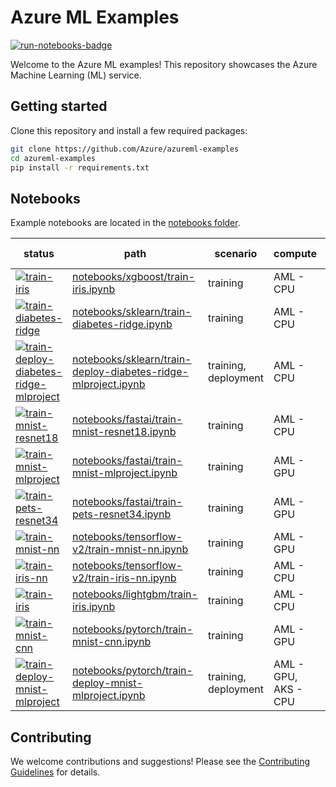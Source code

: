 # Azure ML Examples

[![run-notebooks-badge](https://github.com/Azure/azureml-examples/workflows/run-notebooks/badge.svg)](https://github.com/Azure/azureml-examples/actions?query=workflow%3Arun-notebooks)

Welcome to the Azure ML examples! This repository showcases the Azure Machine Learning (ML) service.

## Getting started

Clone this repository and install a few required packages:

```sh
git clone https://github.com/Azure/azureml-examples
cd azureml-examples
pip install -r requirements.txt
```

## Notebooks

Example notebooks are located in the [notebooks folder](notebooks).

status|path|scenario|compute|framework(s)|dataset|environment type|distribution|other
-|-|-|-|-|-|-|-|-
[![train-iris](https://github.com/Azure/azureml-examples/workflows/train-iris/badge.svg)](https://github.com/Azure/azureml-examples/actions)|[notebooks/xgboost/train-iris.ipynb](notebooks/xgboost/train-iris.ipynb)|training|AML - CPU|xgboost, mlflow|iris|pip file|None|None
[![train-diabetes-ridge](https://github.com/Azure/azureml-examples/workflows/train-diabetes-ridge/badge.svg)](https://github.com/Azure/azureml-examples/actions)|[notebooks/sklearn/train-diabetes-ridge.ipynb](notebooks/sklearn/train-diabetes-ridge.ipynb)|training|AML - CPU|sklearn, mlflow|diabetes|conda file|None|None
[![train-deploy-diabetes-ridge-mlproject](https://github.com/Azure/azureml-examples/workflows/train-deploy-diabetes-ridge-mlproject/badge.svg)](https://github.com/Azure/azureml-examples/actions)|[notebooks/sklearn/train-deploy-diabetes-ridge-mlproject.ipynb](notebooks/sklearn/train-deploy-diabetes-ridge-mlproject.ipynb)|training, deployment|AML - CPU|sklearn, mlflow|diabetes|environment file|None|None
[![train-mnist-resnet18](https://github.com/Azure/azureml-examples/workflows/train-mnist-resnet18/badge.svg)](https://github.com/Azure/azureml-examples/actions)|[notebooks/fastai/train-mnist-resnet18.ipynb](notebooks/fastai/train-mnist-resnet18.ipynb)|training|AML - CPU|fastai, mlflow|mnist|conda file|None|None
[![train-mnist-mlproject](https://github.com/Azure/azureml-examples/workflows/train-mnist-mlproject/badge.svg)](https://github.com/Azure/azureml-examples/actions)|[notebooks/fastai/train-mnist-mlproject.ipynb](notebooks/fastai/train-mnist-mlproject.ipynb)|training|AML - GPU|fastai, mlflow|mnist|environment file|None|mlproject
[![train-pets-resnet34](https://github.com/Azure/azureml-examples/workflows/train-pets-resnet34/badge.svg)](https://github.com/Azure/azureml-examples/actions)|[notebooks/fastai/train-pets-resnet34.ipynb](notebooks/fastai/train-pets-resnet34.ipynb)|training|AML - GPU|fastai, mlflow|pets|docker file|None|None
[![train-mnist-nn](https://github.com/Azure/azureml-examples/workflows/train-mnist-nn/badge.svg)](https://github.com/Azure/azureml-examples/actions)|[notebooks/tensorflow-v2/train-mnist-nn.ipynb](notebooks/tensorflow-v2/train-mnist-nn.ipynb)|training|AML - GPU|tensorflow2, mlflow|mnist|conda file|None|None
[![train-iris-nn](https://github.com/Azure/azureml-examples/workflows/train-iris-nn/badge.svg)](https://github.com/Azure/azureml-examples/actions)|[notebooks/tensorflow-v2/train-iris-nn.ipynb](notebooks/tensorflow-v2/train-iris-nn.ipynb)|training|AML - CPU|tensorflow2, mlflow|iris|conda file|None|None
[![train-iris](https://github.com/Azure/azureml-examples/workflows/train-iris/badge.svg)](https://github.com/Azure/azureml-examples/actions)|[notebooks/lightgbm/train-iris.ipynb](notebooks/lightgbm/train-iris.ipynb)|training|AML - CPU|lightgbm, mlflow|iris|pip file|None|None
[![train-mnist-cnn](https://github.com/Azure/azureml-examples/workflows/train-mnist-cnn/badge.svg)](https://github.com/Azure/azureml-examples/actions)|[notebooks/pytorch/train-mnist-cnn.ipynb](notebooks/pytorch/train-mnist-cnn.ipynb)|training|AML - GPU|pytorch, mlflow|mnist|conda file|None|None
[![train-deploy-mnist-mlproject](https://github.com/Azure/azureml-examples/workflows/train-deploy-mnist-mlproject/badge.svg)](https://github.com/Azure/azureml-examples/actions)|[notebooks/pytorch/train-deploy-mnist-mlproject.ipynb](notebooks/pytorch/train-deploy-mnist-mlproject.ipynb)|training, deployment|AML - GPU, AKS - CPU|pytorch, mlflow|mnist|conda file|None|mlproject

## Contributing

We welcome contributions and suggestions! Please see the [Contributing Guidelines](CONTRIBUTING.md) for details.
